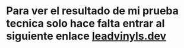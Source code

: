 # Para ver el resultado de mi prueba tecnica solo hace falta entrar al siguiente enlace [leadvinyls.dev](https://rickandmortyapp.leadvinyls.dev)
